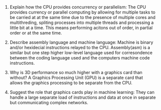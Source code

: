 <!-- Answers to the Short Answer Essay Questions go here -->

1. Explain how the CPU provides concurrency or parallelism:
    The CPU provides currency or parallel computing by allowing for multiple tasks to be carried at at the same time due to the presence of multiple cores and multithreding, spliting processes into multiple threads and processing a little bit at a time. This means performing acitons out of order, in partial order or at the same time. 

2. Describe assembly language and machine language:
     Machine is binary and/or hexidecial instructions relayed to the CPU. Assembly(asm) is a similar but one step higher low-level language used for corresondence between the coding language used and the computers machine code instructions.  

3. Why is 3D performance so much higher with a graphics card than without?
    A Graphics Processing Unit (GPU) is a separate card that allows the graphics processing to be separate from the CPU.

4. Suggest the role that graphics cards play in machine learning:
    They can handle a large separate load of instructions and data at once in separate but communicating complex networks. 
